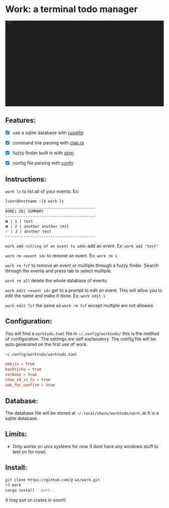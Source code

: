 # Work: a terminal todo manager

![screencapture](https://raw.githubusercontent.com/g-w1/work/master/pics/out.gif)

## Features:

- [x] use a sqlite database with [rusqlite](https://docs.rs/rusqlite/0.23.1/rusqlite/)

- [x] command line parsing with [clap.rs](https://clap.rs)

- [x] fuzzy finder built in with [skim](https://github.com/lotabout/skim)

- [x] config file parsing with [confy](https://crates.io/crates/confy)

## Instructions:

``work ls`` to list all of your events.
Ex:
```
[user@hostname ~]$ work ls
________________________________________
DONE| ID| SUMMARY
----------------------------------------
❌ | 1 | test
❌ | 2 | another another test
✅ | 3 | another test
----------------------------------------
```

``work add <string of an event to add>`` add an event. Ex: ``work add "test"``

``work rm <event id>`` to remove an event. Ex: ``work rm 1``

``work rm fzf`` to remove an event or multiple through a fuzzy finder. Search through the events and press tab to select multiple.

``work rm all`` delete the whole database of events.

``work edit <event id>`` get to a prompt to edit an event. This will allow you to edit the name and make it done. Ex: ``work edit 1``

``work edit fzf`` the same as ``work rm fzf`` except multiple are not allowed.

## Configuration:

You will find a `worktodo.toml` file in `~/.config/worktodo/` this is the method of configuration. The settings are self explanatory. The config file will be auto generated on the first use of work.

``~/.config/worktodo/worktodo.toml``
```toml
emojis = true
backticks = true
verbose = true
show_id_in_ls = true
ask_for_confirm = true
```

## Database:

The database file will be stored at ``~/.local/share/worktodo/work.db`` It is a sqlite database.

## Limits:

- Only works on unix systems for now (I dont have any windows stuff to test on for now).

## Install:

```bash
git clone https://github.com/g-w1/work.git
cd work
cargo install --path .
```

(I may put on crates.io soon!)
